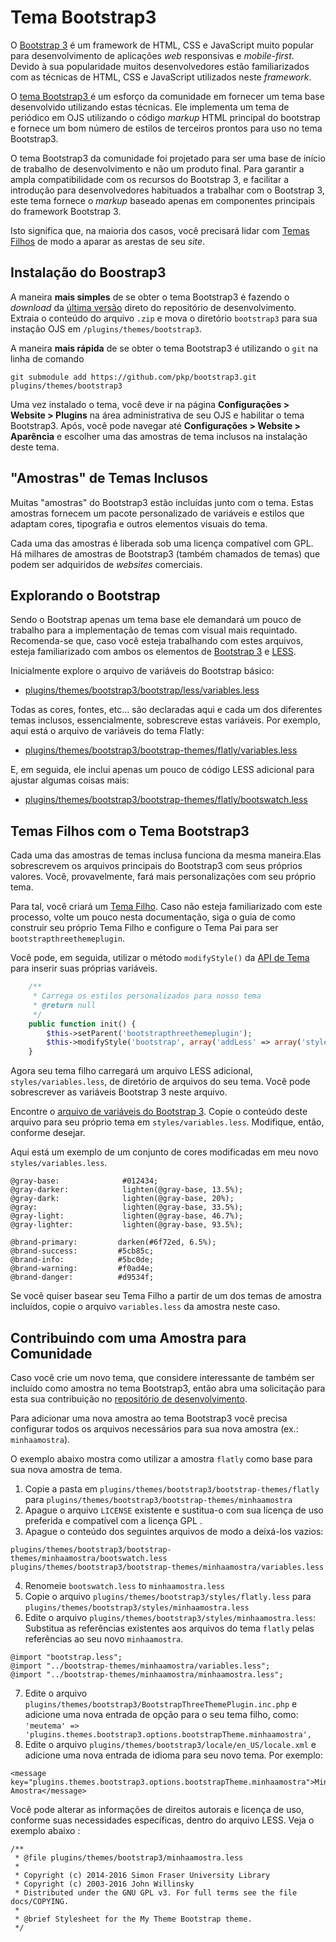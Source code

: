 # Tema Bootstrap3
O [Bootstrap 3](https://getbootstrap.com/docs/3.4/) é um framework de HTML, CSS e JavaScript muito popular para desenvolvimento de aplicações _web_ responsivas e _mobile-first_. Devido à sua popularidade muitos desenvolvedores estão familiarizados com as técnicas de HTML, CSS e JavaScript utilizados neste _framework_.

O [tema Bootstrap3 ](https://github.com/pkp/bootstrap3) é um esforço da comunidade em fornecer um tema base desenvolvido utilizando estas técnicas. Ele implementa um tema de periódico em OJS utilizando o código  _markup_ HTML principal do bootstrap e fornece um bom número de estilos de terceiros prontos para uso no tema Bootstrap3.

O tema Bootstrap3  da comunidade foi projetado para ser uma base de início de trabalho de desenvolvimento e não um produto final. Para garantir a ampla compatibilidade com os recursos do Bootstrap 3, e facilitar a introdução para desenvolvedores habituados a trabalhar com o Bootstrap 3, este  tema fornece o _markup_ baseado apenas em  componentes principais do framework Bootstrap 3.

Isto significa que, na maioria dos casos, você precisará lidar com [ Temas Filhos](child-themes.md) de modo a aparar as arestas de seu _site_.


## Instalação do Boostrap3

A maneira **mais simples** de se obter o tema Bootstrap3 é fazendo o _download_ da [última versão](https://github.com/pkp/bootstrap3/releases) direto do repositório de desenvolvimento. Extraia o conteúdo do arquivo `.zip` e mova o diretório `bootstrap3` para sua instação OJS em  `/plugins/themes/bootstrap3`.

A maneira **mais rápida** de se obter o tema Bootstrap3  é utilizando o `git` na linha de comando

```
git submodule add https://github.com/pkp/bootstrap3.git plugins/themes/bootstrap3
```

Uma vez instalado o tema, você deve ir na página **Configurações > Website > Plugins** na área administrativa de seu OJS e habilitar o tema Bootstrap3. Após, você pode navegar até **Configurações > Website > Aparência** e escolher uma das amostras de tema inclusos na instalação deste tema.


## "Amostras" de Temas Inclusos
Muitas "amostras" do Bootstrap3 estão incluídas junto com o tema. Estas amostras fornecem um pacote personalizado de variáveis e estilos que adaptam cores, tipografia e outros elementos visuais do tema.

Cada uma das amostras é liberada sob uma licença compatível com GPL. Há milhares de amostras de Bootstrap3 (também chamados de temas) que podem ser adquiridos de _websites_ comerciais.



## Explorando o Bootstrap
Sendo o Bootstrap apenas um tema base ele demandará um pouco de trabalho para a implementação de temas com visual mais requintado. Recomenda-se que, caso você esteja trabalhando com estes arquivos,  esteja familiarizado com ambos os elementos de [Bootstrap 3](https://getbootstrap.com/docs/3.4/getting-started/) e [LESS](http://lesscss.org/features/).


Inicialmente explore o arquivo de variáveis do Bootstrap básico:
- [plugins/themes/bootstrap3/bootstrap/less/variables.less](https://github.com/pkp/bootstrap3/blob/master/bootstrap/less/variables.less)

Todas as cores, fontes, etc... são declaradas aqui e cada um dos diferentes temas inclusos, essencialmente, sobrescreve estas variáveis. Por exemplo, aqui está o arquivo de variáveis do tema Flatly:

- [plugins/themes/bootstrap3/bootstrap-themes/flatly/variables.less](https://github.com/pkp/bootstrap3/blob/master/bootstrap-themes/flatly/variables.less)

E, em seguida, ele inclui apenas um pouco de código LESS adicional para ajustar algumas coisas mais:

- [plugins/themes/bootstrap3/bootstrap-themes/flatly/bootswatch.less](https://github.com/pkp/bootstrap3/blob/master/bootstrap-themes/flatly/bootswatch.less)

## Temas Filhos com o Tema Bootstrap3
Cada uma das amostras de temas inclusa funciona da mesma maneira.Elas sobrescrevem os arquivos principais do Bootstrap3 com seus próprios valores. Você, provavelmente, fará mais personalizações com seu próprio tema.

Para tal, você criará um [Tema Filho](child-themes.md). Caso não esteja familiarizado com este processo, volte um pouco nesta documentação, siga o guia de como construir seu próprio Tema Filho e configure o Tema Pai  para ser `bootstrapthreethemeplugin`.

Você pode, em seguida, utilizar o método `modifyStyle()` da [API de Tema](theme-api.md) para inserir suas próprias variáveis.

```php
    /**
     * Carrega os estilos personalizados para nosso tema
     * @return null
     */
    public function init() {
        $this->setParent('bootstrapthreethemeplugin');
        $this->modifyStyle('bootstrap', array('addLess' => array('styles/variables.less')));
    }
```

Agora seu tema filho carregará um arquivo LESS adicional, `styles/variables.less`, de  diretório de arquivos do seu tema. Você pode sobrescrever as variáveis Bootstrap 3 neste arquivo.

Encontre o [arquivo de variáveis do Bootstrap 3](https://github.com/pkp/bootstrap3/blob/master/bootstrap/less/variables.less). Copie o conteúdo deste arquivo para seu próprio tema em `styles/variables.less`. Modifique, então, conforme desejar.

Aqui está um exemplo de um conjunto de cores modificadas em meu novo `styles/variables.less`.

```less
@gray-base:              #012434;
@gray-darker:            lighten(@gray-base, 13.5%);
@gray-dark:              lighten(@gray-base, 20%);
@gray:                   lighten(@gray-base, 33.5%);
@gray-light:             lighten(@gray-base, 46.7%);
@gray-lighter:           lighten(@gray-base, 93.5%);

@brand-primary:         darken(#6f72ed, 6.5%);
@brand-success:         #5cb85c;
@brand-info:            #5bc0de;
@brand-warning:         #f0ad4e;
@brand-danger:          #d9534f;
```


Se você quiser basear seu Tema Filho a partir de um dos temas de amostra incluídos, copie o arquivo `variables.less` da amostra neste caso.

## Contribuindo com uma Amostra para Comunidade

Caso você crie um novo tema, que considere interessante de também ser incluído como amostra no tema Bootstrap3, então abra uma solicitação para esta sua contribuição no [repositório de desenvolvimento](https://github.com/pkp/bootstrap3/).

Para adicionar uma nova amostra ao tema Bootstrap3 você precisa configurar todos os arquivos necessários para sua nova amostra (ex.: `minhaamostra`).

O exemplo abaixo mostra  como utilizar a amostra `flatly` como base para sua nova amostra de tema.

1. Copie a pasta em `plugins/themes/bootstrap3/bootstrap-themes/flatly` para `plugins/themes/bootstrap3/bootstrap-themes/minhaamostra`
2. Apague o arquivo `LICENSE` existente e sustitua-o com sua licença de uso preferida e  compatível com a licença GPL .
3. Apague o conteúdo dos seguintes arquivos de modo a deixá-los vazios:
```
plugins/themes/bootstrap3/bootstrap-themes/minhaamostra/bootswatch.less
plugins/themes/bootstrap3/bootstrap-themes/minhaamostra/variables.less
```
4. Renomeie `bootswatch.less` to `minhaamostra.less`
5. Copie o arquivo `plugins/themes/bootstrap3/styles/flatly.less` para `plugins/themes/bootstrap3/styles/minhaamostra.less`
6. Edite o arquivo `plugins/themes/bootstrap3/styles/minhaamostra.less`:
Substitua as referências existentes aos arquivos do tema `flatly` pelas referências ao seu novo `minhaamostra`.
```
@import "bootstrap.less";
@import "../bootstrap-themes/minhaamostra/variables.less";
@import "../bootstrap-themes/minhaamostra/minhaamostra.less";
```
7. Edite o arquivo `plugins/themes/bootstrap3/BootstrapThreeThemePlugin.inc.php` e adicione uma nova entrada de opção para o seu tema filho, como: `'meutema' => 'plugins.themes.bootstrap3.options.bootstrapTheme.minhaamostra',`
8. Edite o arquivo `plugins/themes/bootstrap3/locale/en_US/locale.xml`  e adicione uma nova entrada de idioma para seu novo tema. Por exemplo:
```
<message key="plugins.themes.bootstrap3.options.bootstrapTheme.minhaamostra">Minha Amostra</message>
```

Você pode  alterar as informações de direitos autorais e licença de uso, conforme suas necessidades específicas, dentro do arquivo LESS. Veja o exemplo abaixo :
```
/**
 * @file plugins/themes/bootstrap3/minhaamostra.less
 *
 * Copyright (c) 2014-2016 Simon Fraser University Library
 * Copyright (c) 2003-2016 John Willinsky
 * Distributed under the GNU GPL v3. For full terms see the file docs/COPYING.
 *
 * @brief Stylesheet for the My Theme Bootstrap theme.
 */
 ```